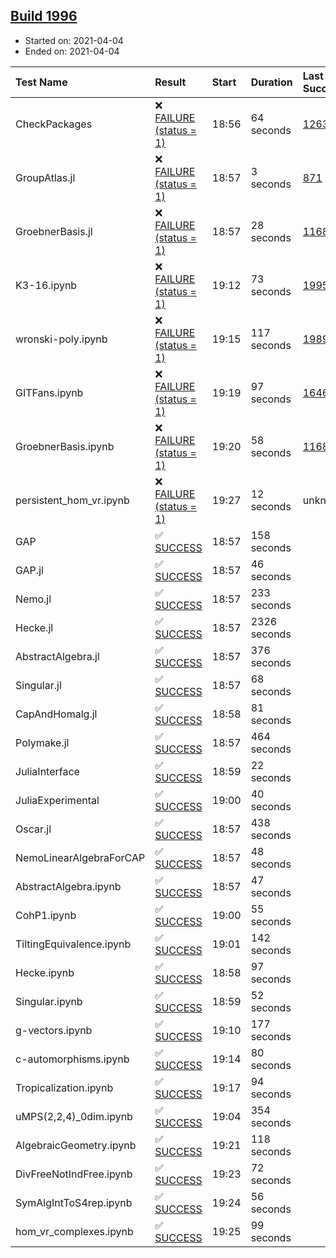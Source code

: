 ## [Build 1996](https://oscarci.mathematik.uni-kl.de/job/oscar-stable/1996/)

* Started on: 2021-04-04
* Ended on: 2021-04-04

| Test Name    | Result | Start | Duration | Last Success | First Failure |
|:-------------|:-------|:------|:---------|:-------------|:--------------|
| CheckPackages | ❌ [FAILURE (status = 1)](https://oscarci.mathematik.uni-kl.de/job/oscar-stable/1996/artifact/logs/build-1996/CheckPackages.log) | 18:56 | 64 seconds | [1263](https://oscarci.mathematik.uni-kl.de/job/oscar-stable/1263/) | [1264](https://oscarci.mathematik.uni-kl.de/job/oscar-stable/1264/) |
| GroupAtlas.jl | ❌ [FAILURE (status = 1)](https://oscarci.mathematik.uni-kl.de/job/oscar-stable/1996/artifact/logs/build-1996/GroupAtlas.jl.log) | 18:57 | 3 seconds | [871](https://oscarci.mathematik.uni-kl.de/job/oscar-stable/871/) | [872](https://oscarci.mathematik.uni-kl.de/job/oscar-stable/872/) |
| GroebnerBasis.jl | ❌ [FAILURE (status = 1)](https://oscarci.mathematik.uni-kl.de/job/oscar-stable/1996/artifact/logs/build-1996/GroebnerBasis.jl.log) | 18:57 | 28 seconds | [1168](https://oscarci.mathematik.uni-kl.de/job/oscar-stable/1168/) | [1169](https://oscarci.mathematik.uni-kl.de/job/oscar-stable/1169/) |
| K3-16.ipynb | ❌ [FAILURE (status = 1)](https://oscarci.mathematik.uni-kl.de/job/oscar-stable/1996/artifact/logs/build-1996/K3-16.ipynb.log) | 19:12 | 73 seconds | [1995](https://oscarci.mathematik.uni-kl.de/job/oscar-stable/1995/) | [1996](https://oscarci.mathematik.uni-kl.de/job/oscar-stable/1996/) |
| wronski-poly.ipynb | ❌ [FAILURE (status = 1)](https://oscarci.mathematik.uni-kl.de/job/oscar-stable/1996/artifact/logs/build-1996/wronski-poly.ipynb.log) | 19:15 | 117 seconds | [1989](https://oscarci.mathematik.uni-kl.de/job/oscar-stable/1989/) | [1990](https://oscarci.mathematik.uni-kl.de/job/oscar-stable/1990/) |
| GITFans.ipynb | ❌ [FAILURE (status = 1)](https://oscarci.mathematik.uni-kl.de/job/oscar-stable/1996/artifact/logs/build-1996/GITFans.ipynb.log) | 19:19 | 97 seconds | [1646](https://oscarci.mathematik.uni-kl.de/job/oscar-stable/1646/) | [1647](https://oscarci.mathematik.uni-kl.de/job/oscar-stable/1647/) |
| GroebnerBasis.ipynb | ❌ [FAILURE (status = 1)](https://oscarci.mathematik.uni-kl.de/job/oscar-stable/1996/artifact/logs/build-1996/GroebnerBasis.ipynb.log) | 19:20 | 58 seconds | [1168](https://oscarci.mathematik.uni-kl.de/job/oscar-stable/1168/) | [1169](https://oscarci.mathematik.uni-kl.de/job/oscar-stable/1169/) |
| persistent_hom_vr.ipynb | ❌ [FAILURE (status = 1)](https://oscarci.mathematik.uni-kl.de/job/oscar-stable/1996/artifact/logs/build-1996/persistent_hom_vr.ipynb.log) | 19:27 | 12 seconds | unknown | unknown |
| GAP | ✅ [SUCCESS](https://oscarci.mathematik.uni-kl.de/job/oscar-stable/1996/artifact/logs/build-1996/GAP.log) | 18:57 | 158 seconds |  |  |
| GAP.jl | ✅ [SUCCESS](https://oscarci.mathematik.uni-kl.de/job/oscar-stable/1996/artifact/logs/build-1996/GAP.jl.log) | 18:57 | 46 seconds |  |  |
| Nemo.jl | ✅ [SUCCESS](https://oscarci.mathematik.uni-kl.de/job/oscar-stable/1996/artifact/logs/build-1996/Nemo.jl.log) | 18:57 | 233 seconds |  |  |
| Hecke.jl | ✅ [SUCCESS](https://oscarci.mathematik.uni-kl.de/job/oscar-stable/1996/artifact/logs/build-1996/Hecke.jl.log) | 18:57 | 2326 seconds |  |  |
| AbstractAlgebra.jl | ✅ [SUCCESS](https://oscarci.mathematik.uni-kl.de/job/oscar-stable/1996/artifact/logs/build-1996/AbstractAlgebra.jl.log) | 18:57 | 376 seconds |  |  |
| Singular.jl | ✅ [SUCCESS](https://oscarci.mathematik.uni-kl.de/job/oscar-stable/1996/artifact/logs/build-1996/Singular.jl.log) | 18:57 | 68 seconds |  |  |
| CapAndHomalg.jl | ✅ [SUCCESS](https://oscarci.mathematik.uni-kl.de/job/oscar-stable/1996/artifact/logs/build-1996/CapAndHomalg.jl.log) | 18:58 | 81 seconds |  |  |
| Polymake.jl | ✅ [SUCCESS](https://oscarci.mathematik.uni-kl.de/job/oscar-stable/1996/artifact/logs/build-1996/Polymake.jl.log) | 18:57 | 464 seconds |  |  |
| JuliaInterface | ✅ [SUCCESS](https://oscarci.mathematik.uni-kl.de/job/oscar-stable/1996/artifact/logs/build-1996/JuliaInterface.log) | 18:59 | 22 seconds |  |  |
| JuliaExperimental | ✅ [SUCCESS](https://oscarci.mathematik.uni-kl.de/job/oscar-stable/1996/artifact/logs/build-1996/JuliaExperimental.log) | 19:00 | 40 seconds |  |  |
| Oscar.jl | ✅ [SUCCESS](https://oscarci.mathematik.uni-kl.de/job/oscar-stable/1996/artifact/logs/build-1996/Oscar.jl.log) | 18:57 | 438 seconds |  |  |
| NemoLinearAlgebraForCAP | ✅ [SUCCESS](https://oscarci.mathematik.uni-kl.de/job/oscar-stable/1996/artifact/logs/build-1996/NemoLinearAlgebraForCAP.log) | 18:57 | 48 seconds |  |  |
| AbstractAlgebra.ipynb | ✅ [SUCCESS](https://oscarci.mathematik.uni-kl.de/job/oscar-stable/1996/artifact/logs/build-1996/AbstractAlgebra.ipynb.log) | 18:57 | 47 seconds |  |  |
| CohP1.ipynb | ✅ [SUCCESS](https://oscarci.mathematik.uni-kl.de/job/oscar-stable/1996/artifact/logs/build-1996/CohP1.ipynb.log) | 19:00 | 55 seconds |  |  |
| TiltingEquivalence.ipynb | ✅ [SUCCESS](https://oscarci.mathematik.uni-kl.de/job/oscar-stable/1996/artifact/logs/build-1996/TiltingEquivalence.ipynb.log) | 19:01 | 142 seconds |  |  |
| Hecke.ipynb | ✅ [SUCCESS](https://oscarci.mathematik.uni-kl.de/job/oscar-stable/1996/artifact/logs/build-1996/Hecke.ipynb.log) | 18:58 | 97 seconds |  |  |
| Singular.ipynb | ✅ [SUCCESS](https://oscarci.mathematik.uni-kl.de/job/oscar-stable/1996/artifact/logs/build-1996/Singular.ipynb.log) | 18:59 | 52 seconds |  |  |
| g-vectors.ipynb | ✅ [SUCCESS](https://oscarci.mathematik.uni-kl.de/job/oscar-stable/1996/artifact/logs/build-1996/g-vectors.ipynb.log) | 19:10 | 177 seconds |  |  |
| c-automorphisms.ipynb | ✅ [SUCCESS](https://oscarci.mathematik.uni-kl.de/job/oscar-stable/1996/artifact/logs/build-1996/c-automorphisms.ipynb.log) | 19:14 | 80 seconds |  |  |
| Tropicalization.ipynb | ✅ [SUCCESS](https://oscarci.mathematik.uni-kl.de/job/oscar-stable/1996/artifact/logs/build-1996/Tropicalization.ipynb.log) | 19:17 | 94 seconds |  |  |
| uMPS(2,2,4)_0dim.ipynb | ✅ [SUCCESS](https://oscarci.mathematik.uni-kl.de/job/oscar-stable/1996/artifact/logs/build-1996/uMPS-2-2-4-_0dim.ipynb.log) | 19:04 | 354 seconds |  |  |
| AlgebraicGeometry.ipynb | ✅ [SUCCESS](https://oscarci.mathematik.uni-kl.de/job/oscar-stable/1996/artifact/logs/build-1996/AlgebraicGeometry.ipynb.log) | 19:21 | 118 seconds |  |  |
| DivFreeNotIndFree.ipynb | ✅ [SUCCESS](https://oscarci.mathematik.uni-kl.de/job/oscar-stable/1996/artifact/logs/build-1996/DivFreeNotIndFree.ipynb.log) | 19:23 | 72 seconds |  |  |
| SymAlgIntToS4rep.ipynb | ✅ [SUCCESS](https://oscarci.mathematik.uni-kl.de/job/oscar-stable/1996/artifact/logs/build-1996/SymAlgIntToS4rep.ipynb.log) | 19:24 | 56 seconds |  |  |
| hom_vr_complexes.ipynb | ✅ [SUCCESS](https://oscarci.mathematik.uni-kl.de/job/oscar-stable/1996/artifact/logs/build-1996/hom_vr_complexes.ipynb.log) | 19:25 | 99 seconds |  |  |
